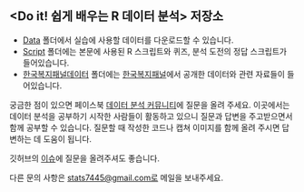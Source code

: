 <Do it! 쉽게 배우는 R 데이터 분석> 저장소
---
- [Data](https://github.com/youngwoos/Doit_R/tree/master/Data) 폴더에서 실습에 사용할 데이터를 다운로드할 수 있습니다.
- [Script](https://github.com/youngwoos/Doit_R/tree/master/Script) 폴더에는 본문에 사용된 R 스크립트와 퀴즈, 분석 도전의 정답 스크립트가 들어있습니다.
- [한국복지패널데이터](https://github.com/youngwoos/Doit_R/tree/master/한국복지패널데이터) 폴더에는 [한국복지패널](https://www.koweps.re.kr:442/main.do)에서 공개한 데이터와 관련 자료들이 들어있습니다.

궁금한 점이 있으면 페이스북 [데이터 분석 커뮤니티](https://www.facebook.com/groups/datacommunity)에 질문을 올려 주세요. 이곳에서는 데이터 분석을 공부하기 시작한 사람들이 활동하고 있으니 질문과 답변을 주고받으면서 함께 공부할 수 있습니다. 질문할 때 작성한 코드나 캡쳐 이미지를 함께 올려 주시면 답변하는 데 도움이 됩니다.

깃허브의 [이슈](https://github.com/youngwoos/Doit_R/issues/1)에 질문을 올려주셔도 좋습니다.

다른 문의 사항은 stats7445@gmail.com로 메일을 보내주세요.
